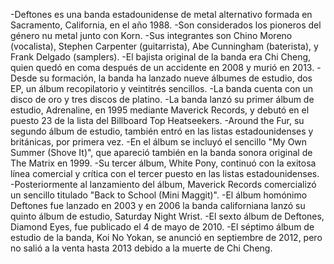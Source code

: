 -Deftones es una banda estadounidense de metal alternativo formada en Sacramento, California, en el año 1988.
-Son considerados los pioneros del género nu metal junto con Korn.
-Sus integrantes son Chino Moreno (vocalista), Stephen Carpenter (guitarrista), Abe Cunningham (baterista), y Frank Delgado (samplers).
-El bajista original de la banda era Chi Cheng, quien quedó en coma después de un accidente en 2008 y murió en 2013.
-Desde su formación, la banda ha lanzado nueve álbumes de estudio, dos EP, un álbum recopilatorio y veintitrés sencillos.
-La banda cuenta con un disco de oro y tres discos de platino.
-La banda lanzó su primer álbum de estudio, Adrenaline, en 1995 mediante Maverick Records, y debutó en el puesto 23 de la lista del Billboard Top Heatseekers.
-Around the Fur, su segundo álbum de estudio, también entró en las listas estadounidenses y británicas, por primera vez.
-En el álbum se incluyó el sencillo "My Own Summer (Shove It)", que apareció también en la banda sonora original de The Matrix en 1999.
-Su tercer álbum, White Pony, continuó con la exitosa línea comercial y crítica con el tercer puesto en las listas estadounidenses.
-Posteriormente al lanzamiento del álbum, Maverick Records comercializó un sencillo titulado "Back to School (Mini Maggit)".
-El álbum homónimo Deftones fue lanzado en 2003 y en 2006 la banda californiana lanzó su quinto álbum de estudio, Saturday Night Wrist.
-El sexto álbum de Deftones, Diamond Eyes, fue publicado el 4 de mayo de 2010.
-El séptimo álbum de estudio de la banda, Koi No Yokan, se anunció en septiembre de 2012, pero no salió a la venta hasta 2013 debido a la muerte de Chi Cheng.
